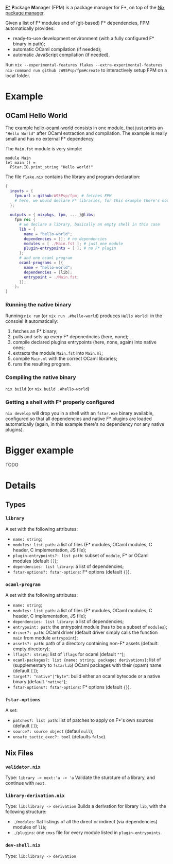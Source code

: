 [**F***](https://www.fstar-lang.org/) **P**ackage **M**anager (FPM) is a package manager for F*, on top of the [Nix package manager](https://nixos.org/).

Given a list of F* modules and of (git-based) F* dependencies, FPM automatically provides:
 - ready-to-use development environment (with a fully configured F* binary in path);
 - automatic OCaml compilation (if needed);
 - automatic JavaScript compilation (if needed).
 
Run `nix --experimental-features flakes --extra-experimental-features nix-command run github
:W95Psp/fpm#create` to interactively setup FPM on a local folder.
 
# Example
## OCaml Hello World
The example [hello-ocaml-world](examples/hello-ocaml-world) consists in one module, that just prints an `"Hello World"` after OCaml extraction and compilation. The example is really small and has no external F* dependency.

The `Main.fst` module is very simple:
```fstar
module Main
let main () = 
  FStar.IO.print_string "Hello world!"
```

The file `flake.nix` contains the library and program declaration:
```nix
{
  inputs = {
    fpm.url = github:W95Psp/fpm; # fetches FPM
    # here, we would declare F* libraries, for this example there's nothing
  };
  
  outputs = { nixpkgs, fpm, ... }@libs:
    fpm rec {
      # we declare a library, basically an empty shell in this case
      lib = {
        name = "hello-world";
        dependencies = []; # no dependencies
        modules = [ ./Main.fst ]; # just one module
        plugin-entrypoints = [ ]; # no F* plugin
      };
      # and one ocaml program
      ocaml-programs = [{
        name = "hello-world";
        dependencies = [lib];
        entrypoint = ./Main.fst;
      }];
    };
}
```

### Running the native binary
Running `nix run` (or `nix run .#hello-world`) produces `Hello World!` in the console! It automatically:
 1. fetches an F* binary;
 2. pulls and sets up every F* depenedncies (here, none);
 3. compile declared plugins entrypoints (here, none, again) into native ones;
 4. extracts the module `Main.fst` into `Main.ml`;
 5. compile `Main.ml` with the correct OCaml libraries;
 6. runs the resulting program.

### Compiling the native binary
`nix build` (or `nix build .#hello-world`)

### Getting a shell with F* properly configured
`nix develop` will drop you in a shell with an `fstar.exe` binary available, configured so that all dependencies and native F* plugins are loaded automatically (again, in this example there's no dependency nor any native plugins).

# Bigger example
TODO

# Details
## Types
### `library`
A set with the following attributes:
 - `name: string`;
 - `modules: list path`: a list of files (F* modules, OCaml modules, C header, C implementation, JS file);
 - `plugin-entrypoints?: list path`: subset of `module`, F* or OCaml modules (default `[]`);
 - `dependencies: list library`: a list of dependencies;
 - `fstar-options?: fstar-options`: F* options (default `{}`).

### `ocaml-program`
A set with the following attributes:
 - `name: string`;
 - `modules: list path`: a list of files (F* modules, OCaml modules, C header, C implementation, JS file);
 - `dependencies: list library`: a list of dependencies;
 - `entrypoint: path`: the entrypoint module (has to be a subset of `modules`);
 - `driver?: path`: OCaml driver (default driver simply calls the function `main` from module `entrypoint`);
 - `assets?: path`: path of a directory containing non-F* assets (default: empty directory);
 - `lflags?: string`: list of `lflags` for ocaml (default `""`);
 - `ocaml-packages?: list {name: string; package: derivations}`: list of (supplementary to `fstarlib`) OCaml packages with their (opam) name (default `[]`);
 - `target?: "native"|"byte"`: build either an ocaml bytecode or a native binary (default `"native"`);
 - `fstar-options?: fstar-options`: F* options (default `{}`).

### `fstar-options`
A set:
 - `patches?: list path`: list of patches to apply on F*'s own sources (default `[]`);
 - `source?: source object` (defaul `null`);
 - `unsafe_tactic_exec?: bool` (defaults `false`).

## Nix Files
### `validator.nix`
Type: `library -> next:'a -> 'a`
Validate the sturcture of a library, and continue with `next`.

### `library-derivation.nix`
Type: `lib:library -> derivation`
Builds a derivation for library `lib`, with the following structure:
 - `./modules`: flat listings of all the direct or indirect (via dependencies) modules of `lib`;
 - `./plugins`: one `cmxs` file for every module listed in `plugin-entrypoints`.
 
### `dev-shell.nix`
Type: `lib:library -> derivation`


